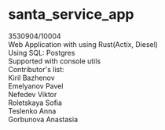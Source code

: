 # santa_service_app</br>
3530904/10004</br>
Web Application with using Rust(Actix, Diesel)</br>
Using SQL: Postgres</br>
Supported with console utils</br>
Contributor's list:</br>
Kiril Bazhenov</br>
Emelyanov Pavel</br>
Nefedev Viktor</br>
Roletskaya Sofia</br>
Teslenko Anna</br>
Gorbunova Anastasia</br>
